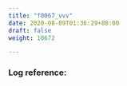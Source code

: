 ```yaml
---
title: "f0067_vvv"
date: 2020-08-09T01:36:29+88:00
draft: false
weight: 10672

---
```


### Log reference: <no value>

```
